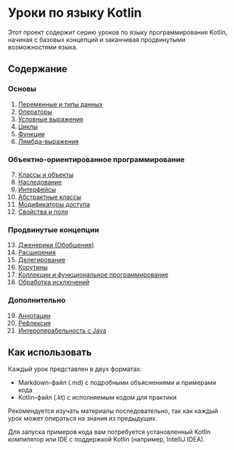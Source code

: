 # Уроки по языку Kotlin

Этот проект содержит серию уроков по языку программирования Kotlin, начиная с базовых концепций и заканчивая продвинутыми возможностями языка.

## Содержание

### Основы
1. [Переменные и типы данных](basics/01_Variables_and_DataTypes.md)
2. [Операторы](basics/02_Operators.md)
3. [Условные выражения](basics/03_Conditionals.md)
4. [Циклы](basics/04_Loops.md)
5. [Функции](basics/05_Functions.md)
6. [Лямбда-выражения](basics/06_Lambdas.md)

### Объектно-ориентированное программирование
7. [Классы и объекты](oop/07_Classes_and_Objects.md)
8. [Наследование](oop/08_Inheritance.md)
9. [Интерфейсы](oop/09_Interfaces.md)
10. [Абстрактные классы](oop/10_Abstract_Classes.md)
11. [Модификаторы доступа](oop/11_Access_Modifiers.md)
12. [Свойства и поля](oop/12_Properties_and_Fields.md)

### Продвинутые концепции
13. [Дженерики (Обобщения)](advanced/13_Generics.md)
14. [Расширения](advanced/14_Extensions.md)
15. [Делегирование](advanced/15_Delegation.md)
16. [Корутины](advanced/16_Coroutines.md)
17. [Коллекции и функциональное программирование](advanced/17_Collections_and_FP.md)
18. [Обработка исключений](advanced/18_Exception_Handling.md)

### Дополнительно
19. [Аннотации](extras/19_Annotations.md)
20. [Рефлексия](extras/20_Reflection.md)
21. [Интероперабельность с Java](extras/21_Java_Interoperability.md)

## Как использовать

Каждый урок представлен в двух форматах:
- Markdown-файл (.md) с подробными объяснениями и примерами кода
- Kotlin-файл (.kt) с исполняемым кодом для практики

Рекомендуется изучать материалы последовательно, так как каждый урок может опираться на знания из предыдущих.

Для запуска примеров кода вам потребуется установленный Kotlin компилятор или IDE с поддержкой Kotlin (например, IntelliJ IDEA). 